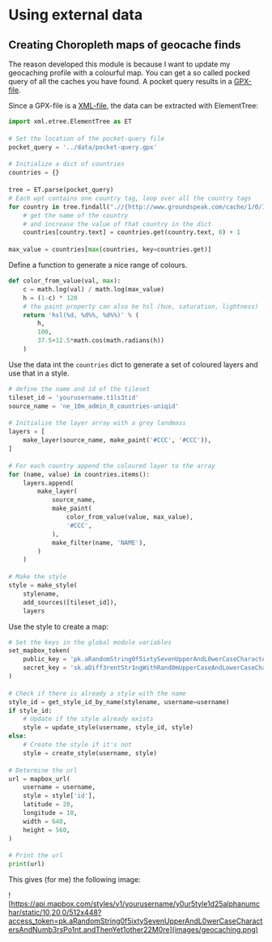 # Using external data

## Creating Choropleth maps of geocache finds  

The reason developed this module is because I want to update my geocaching profile with a colourful map.
You can get a so called pocked query of all the caches you have found.
A pocket query results in a [GPX-file](https://en.wikipedia.org/wiki/GPS_Exchange_Format).

<!--
All over the world caches are hidden.
A choropleth map is a nice way to show where you have found caches.
[Groundspeak, inc. DBA geocaching](https://groundspeak.com),
the company behind the largest database of caches,
makes the caches you have logged on their site available
in a so-called pocket query.
This a [GPX-file](https://en.wikipedia.org/wiki/GPS_Exchange_Format)
containing a list of waypoints of all those caches.
-->

Since a GPX-file is a [XML-file](https://en.wikipedia.org/wiki/XML),
the data can be extracted with ElementTree:

```python
import xml.etree.ElementTree as ET

# Set the location of the pocket-query file
pocket_query = '../data/pocket-query.gpx'

# Initialize a dict of countries
countries = {}

tree = ET.parse(pocket_query)
# Each wpt contains one country tag, loop over all the country tags
for country in tree.findall(".//{http://www.groundspeak.com/cache/1/0/1}country"):
    # get the name of the country
	# and increase the value of that country in the dict
    countries[country.text] = countries.get(country.text, 0) + 1

max_value = countries[max(countries, key=countries.get)]
```

Define a function to generate a nice range of colours.

```python
def color_from_value(val, max):
    c = math.log(val) / math.log(max_value)
    h = (1-c) * 120
	# the paint property can also be hsl (hue, saturation, lightness)
    return 'hsl(%d, %d%%, %d%%)' % (
        h,
        100,
        37.5+12.5*math.cos(math.radians(h))
    )
```

Use the data int the ```countries``` dict
to generate a set of coloured layers
and use that in a style.

```python
# define the name and id of the tileset
tileset_id = 'yourusername.t1ls3tid'
source_name = 'ne_10m_admin_0_countries-uniqid'

# Initialise the layer array with a grey landmass 
layers = [
    make_layer(source_name, make_paint('#CCC', '#CCC')),
]

# For each country append the coloured layer to the array
for (name, value) in countries.items():
    layers.append(
        make_layer(
            source_name,
            make_paint(
                color_from_value(value, max_value),
                '#CCC',
            ),    
            make_filter(name, 'NAME'),
        )
    )

# Make the style
style = make_style(
    stylename,
    add_sources([tileset_id]),
    layers
```

Use the style to create a map:


```python
# Set the keys in the global module variables
set_mapbox_token(
    public_key = 'pk.aRandomString0f5ixtySevenUpperAndL0werCaseCharactersAndNumb3rsPo1nt.andThenYet1other22M0re',
    secret_key = 'sk.aDiff3rentStr1ngWithRand0mUpperCaseAndLowerCaseCharactersAndNumbers.0fC0urseThese1sAreFak3',
)

# Check if there is already a style with the name
style_id = get_style_id_by_name(stylename, username=username)
if style_id:
    # Update if the style already exists
    style = update_style(username, style_id, style)
else:
    # Create the style if it's not
    style = create_style(username, style)
    
# Determine the url
url = mapbox_url(
    username = username, 
    style = style['id'], 
    latitude = 20,
    longitude = 10,
    width = 640,
    height = 560,
)

# Print the url
print(url)
```

This gives (for me) the following image:

![https://api.mapbox.com/styles/v1/yourusername/y0ur5tyle1d25alphanumchar/static/10,20,0/512x448?access_token=pk.aRandomString0f5ixtySevenUpperAndL0werCaseCharactersAndNumb3rsPo1nt.andThenYet1other22M0re](images/geocaching.png)

